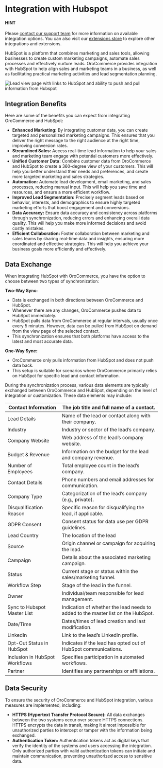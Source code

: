 <a id="integrations-marketing-hubspot"></a>

# Integration with Hubspot

#### HINT
Please <a href="https://oroinc.com/contact-us/" target="_blank">contact our support team</a> for more information on available integration options. You can also visit our <a href="https://extensions.oroinc.com/" target="_blank">extensions store</a> to explore other integrations and extensions.

HubSpot is a platform that combines marketing and sales tools, allowing businesses to create custom marketing campaigns, automate sales processes and effectively nurture leads. OroCommerce provides integration with HubSpot to help align sales and marketing teams in a business, as well as facilitating practical marketing activities and lead segmentation planning.

![Lead view page with links to HubSpot and ability to push and pull information from Hubspot](user/img/integrations/hubspot-lead-page.png)

## Integration Benefits

Here are some of the benefits you can expect from integrating OroCommerce and HubSpot:

- **Enhanced Marketing:** By integrating customer data, you can create targeted and personalized marketing campaigns. This ensures that you deliver the right message to the right audience at the right time, improving conversion rates.
- **Streamlined Sales:** Access real-time lead information to help your sales and marketing team engage with potential customers more effectively.
- **Unified Customer Data:** Combine customer data from OroCommerce and HubSpot to create a 360-degree view of your customers. This will help you better understand their needs and preferences, and create more targeted marketing and sales strategies.
- **Automation:** Automate lead development, email marketing, and sales processes, reducing manual input. This will help you save time and resources, and ensure a more efficient workflow.
- **Improved Lead Segmentation:** Precisely segment leads based on behavior, interests, and demographics to ensure highly targeted marketing efforts that boost engagement and conversions.
- **Data Accuracy:** Ensure data accuracy and consistency across platforms through synchronization, reducing errors and enhancing overall data quality. This will help you make more informed decisions and avoid costly mistakes.
- **Efficient Collaboration:** Foster collaboration between marketing and sales teams by sharing real-time data and insights, ensuring more coordinated and effective strategies. This will help you achieve your business goals more efficiently and effectively.

## Data Exchange

When integrating HubSpot with OroCommerce, you have the option to choose between two types of synchronization:

**Two-Way Sync:**

* Data is exchanged in both directions between OroCommerce and HubSpot.
* Whenever there are any changes, OroCommerce pushes data to HubSpot immediately.
* HubSpot pulls data from OroCommerce at regular intervals, usually once every 5 minutes. However, data can be pulled from HubSpot on demand from the view page of the selected contact.
* This synchronization ensures that both platforms have access to the latest and most accurate data.

**One-Way Sync:**

* OroCommerce only pulls information from HubSpot and does not push data back.
* This setup is suitable for scenarios where OroCommerce primarily relies on HubSpot for specific lead and contact information.

During the synchronization process, various data elements are typically exchanged between OroCommerce and HubSpot, depending on the level of integration or customization. These data elements may include:

| Contact Information            | The job title and full name of a contact.                                        |
|--------------------------------|----------------------------------------------------------------------------------|
| Lead Details                   | Name of the lead or contact along with their company.                            |
| Industry                       | Industry or sector of the lead’s company.                                        |
| Company Website                | Web address of the lead’s company website.                                       |
| Budget & Revenue               | Information on the budget for the lead and company revenue.                      |
| Number of Employees            | Total employee count in the lead’s company.                                      |
| Contact Details                | Phone numbers and email addresses for communication.                             |
| Company Type                   | Categorization of the lead’s company (e.g., private).                            |
| Disqualification Reason        | Specific reason for disqualifying the lead, if applicable.                       |
| GDPR Consent                   | Consent status for data use per GDPR guidelines.                                 |
| Lead Country                   | The location of the lead                                                         |
| Source                         | Origin channel or campaign for acquiring the lead.                               |
| Campaign                       | Details about the associated marketing campaign.                                 |
| Status                         | Current stage or status within the sales/marketing funnel.                       |
| Workflow Step                  | Stage of the lead in the funnel.                                                 |
| Owner                          | Individual/team responsible for lead management.                                 |
| Sync to Hubspot Master List    | Indication of whether the lead needs to added to the master list on the HubSpot. |
| Date/Time                      | Dates/times of lead creation and last modification.                              |
| LinkedIn                       | Link to the lead’s LinkedIn profile.                                             |
| Opt-Out Status in HubSpot      | Indicates if the lead has opted out of HubSpot communications.                   |
| Inclusion in HubSpot Workflows | Specifies participation in automated workflows.                                  |
| Partner                        | Identifies any partnerships or affiliations.                                     |

## Data Security

To ensure the security of OroCommerce and HubSpot integration, various measures are implemented, including:

- **HTTPS (Hypertext Transfer Protocol Secure):** All data exchanges between the two systems occur over secure HTTPS connections. HTTPS encrypts the data in transit, making it almost impossible for unauthorized parties to intercept or tamper with the information being exchanged.
- **Authentication Token:** Authentication tokens act as digital keys that verify the identity of the systems and users accessing the integration. Only authorized parties with valid authentication tokens can initiate and maintain communication, preventing unauthorized access to sensitive data.
